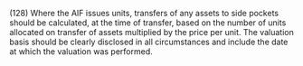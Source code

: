 (128) Where the AIF issues units, transfers of any assets to side pockets should be calculated, at the time of transfer, based on the number of units allocated on transfer of assets multiplied by the price per unit. The valuation basis should be clearly disclosed in all circumstances and include the date at which the valuation was performed.